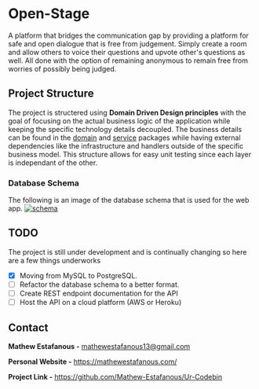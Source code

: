# Open-Stage
A platform that bridges the communication gap by providing a platform for safe
and open dialogue that is free from judgement. Simply create a room
and allow others to voice their questions and upvote other's questions as well. 
All done with the option of remaining anonymous to remain free from worries of possibly
being judged.

## Project Structure
The project is structered using **Domain Driven Design principles** with the goal of focusing on
the actual business logic of the application while keeping the specific technology details decoupled.
The business details can be found in the [domain](https://github.com/Mathew-Estafanous/Open-Stage/tree/main/domain) 
and [service](https://github.com/Mathew-Estafanous/Open-Stage/tree/main/service) packages while having external
dependencies like the infrastructure and handlers outside of the specific business model. This structure allows 
for easy unit testing since each layer is independant of the other.

### Database Schema
The following is an image of the database schema that is used for the web app.
[![schema](https://user-images.githubusercontent.com/56979977/114913465-37922000-9def-11eb-9093-250cce0c6e86.png)](https://dbdiagram.io/d/606262f8ecb54e10c33dd900)

## TODO
The project is still under development and is continually changing so here are a few things underworks
- [x] Moving from MySQL to PostgreSQL.
- [ ] Refactor the database schema to a better format.
- [ ] Create REST endpoint documentation for the API
- [ ] Host the API on a cloud platform (AWS or Heroku)

## Contact
**Mathew Estafanous -** mathewestafanous13@gmail.com

**Personal Website -** https://mathewestafanous.com/

**Project Link -** https://github.com/Mathew-Estafanous/Ur-Codebin
